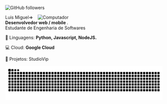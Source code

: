 ![GitHub followers](https://img.shields.io/github/followers/mbmaciel?style=social)


<img src="https://raw.githubusercontent.com/MicaelliMedeiros/micaellimedeiros/master/image/computer-illustration.png" min-width="400px" max-width="400px" width="400px" align="right" alt="Computador">

<p align="left"> 
 Luis Miguel=> <strong>Desenvolvedor web / mobile </strong>.<br>
 Estudante de Engenharia de Softwares
</p>

<p align="left">
  🦄 Linguagens: <strong>Python, Javascript, NodeJS.</strong>
</p>


<p align="left">
  💻 Cloud: <strong>Google Cloud</strong>
</p>

<p align="left">
  🏢 Projetos: StudioVip</strong>
</p>



<p><img src="https://raw.githubusercontent.com/mbmaciel/mbmaciel/main/github-contribution-grid-snake.svg" /> </p>
